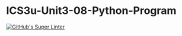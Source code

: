 # ICS3u-Unit3-08-Python-Program

[![GitHub's Super Linter](https://github.com/Igor-Zhelezniak-1/ICS3u-Unit3-08-Python-Program/workflows/GitHub's%20Super%20Linter/badge.svg)](https://github.com/Igor-Zhelezniak-1/ICS3u-Unit3-08-Python-Program/actions)
